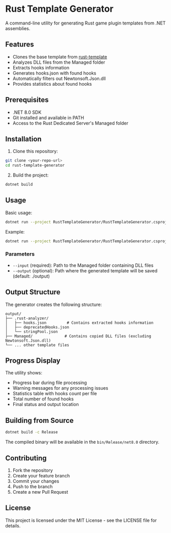 # Rust Template Generator

A command-line utility for generating Rust game plugin templates from .NET assemblies.

## Features

- Clones the base template from [rust-template](https://github.com/publicrust/rust-template)
- Analyzes DLL files from the Managed folder
- Extracts hooks information
- Generates hooks.json with found hooks
- Automatically filters out Newtonsoft.Json.dll
- Provides statistics about found hooks

## Prerequisites

- .NET 8.0 SDK
- Git installed and available in PATH
- Access to the Rust Dedicated Server's Managed folder

## Installation

1. Clone this repository:
```bash
git clone <your-repo-url>
cd rust-template-generator
```

2. Build the project:
```bash
dotnet build
```

## Usage

Basic usage:
```bash
dotnet run --project RustTemplateGenerator/RustTemplateGenerator.csproj --input <path-to-managed-folder> --output <output-path>
```

Example:
```bash
dotnet run --project RustTemplateGenerator/RustTemplateGenerator.csproj --input /path/to/RustDedicated_Data/Managed --output ./my-plugin
```

### Parameters

- `--input` (required): Path to the Managed folder containing DLL files
- `--output` (optional): Path where the generated template will be saved (default: ./output)

## Output Structure

The generator creates the following structure:
```
output/
├── .rust-analyzer/
│   ├── hooks.json         # Contains extracted hooks information
│   ├── deprecatedHooks.json
│   └── stringPool.json
├── Managed/              # Contains copied DLL files (excluding Newtonsoft.Json.dll)
└── ... other template files
```

## Progress Display

The utility shows:
- Progress bar during file processing
- Warning messages for any processing issues
- Statistics table with hooks count per file
- Total number of found hooks
- Final status and output location

## Building from Source

```bash
dotnet build -c Release
```

The compiled binary will be available in the `bin/Release/net8.0` directory.

## Contributing

1. Fork the repository
2. Create your feature branch
3. Commit your changes
4. Push to the branch
5. Create a new Pull Request

## License

This project is licensed under the MIT License - see the LICENSE file for details.